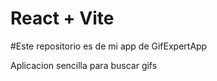 # React + Vite

#Este repositorio es de mi app de GifExpertApp

Aplicacion sencilla para buscar gifs

